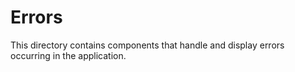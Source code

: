 # Errors

This directory contains components that handle and display errors occurring in the application.
